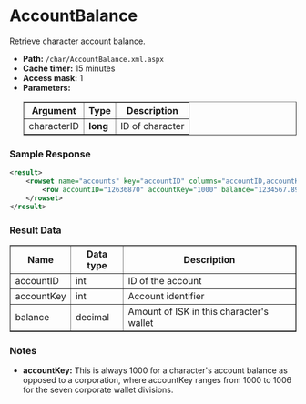 # AccountBalance
Retrieve character account balance.

* __Path:__ ``/char/AccountBalance.xml.aspx``
* __Cache timer:__ 15 minutes  
* __Access mask:__ 1  
* __Parameters:__
    <table border="1">
        <tbody>
            <tr>
                <th>Argument</th>
                <th>Type</th>
                <th>Description</th>
            </tr>
            <tr>
                <td>characterID</td>
                <td><strong>long</strong></td>
                <td>ID of character</td>
            </tr>
        </tbody>
    </table>

### Sample Response

```xml
<result>
    <rowset name="accounts" key="accountID" columns="accountID,accountKey,balance">
        <row accountID="12636870" accountKey="1000" balance="1234567.89" />
    </rowset>
</result>
```  

### Result Data

<table border="1">
    <tbody>
        <tr>
            <th>Name</th>
            <th>Data type</th>
            <th>Description</th>
        </tr>
        <tr>
            <td>accountID</td>
            <td>int</td>
            <td>ID of the account</td>
        </tr>
        <tr>
            <td>accountKey</td>
            <td>int</td>
            <td>Account identifier</td>
        </tr>
        <tr>
            <td>balance</td>
            <td>decimal</td>
            <td>Amount of ISK in this character's wallet</td>
        </tr>
    </tbody>
</table>

### Notes

* __accountKey:__ This is always 1000 for a character's account balance as opposed to a corporation, where accountKey ranges from 1000 to 1006 for the seven corporate wallet divisions.
